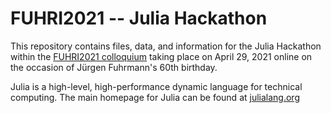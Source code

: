 # FUHRI2021 -- Julia Hackathon

This repository contains files, data, and information for the Julia Hackathon within the [FUHRI2021 colloquium](https://www.wias-berlin.de/workshops/FUHRI2021) taking place on April 29, 2021 online on the occasion of Jürgen Fuhrmann's 60th birthday.

Julia is a high-level, high-performance dynamic language for technical computing. The main homepage for Julia can be found at [julialang.org](https://julialang.org/)